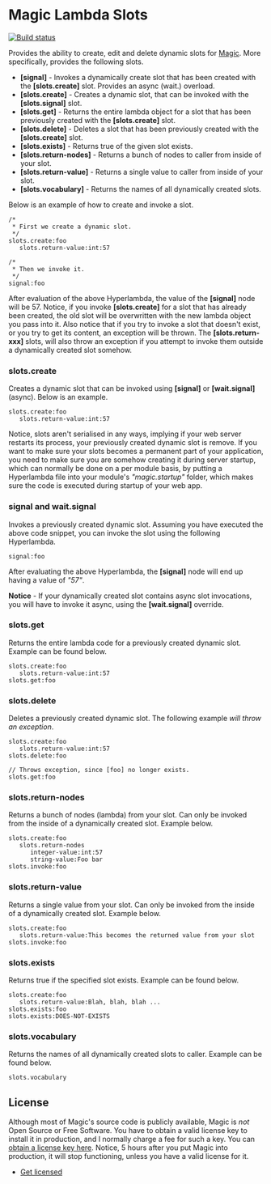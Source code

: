 
# Magic Lambda Slots

[![Build status](https://travis-ci.org/polterguy/magic.lambda.slots.svg?master)](https://travis-ci.org/polterguy/magic.lambda.slots)

Provides the ability to create, edit and delete dynamic slots for [Magic](https://github.com/polterguy.magic). More specifically, provides
the following slots.

* __[signal]__ - Invokes a dynamically create slot that has been created with the __[slots.create]__ slot. Provides an async (wait.) overload.
* __[slots.create]__ - Creates a dynamic slot, that can be invoked with the __[slots.signal]__ slot.
* __[slots.get]__ - Returns the entire lambda object for a slot that has been previously created with the __[slots.create]__ slot.
* __[slots.delete]__ - Deletes a slot that has been previously created with the __[slots.create]__ slot.
* __[slots.exists]__ - Returns true of the given slot exists.
* __[slots.return-nodes]__ - Returns a bunch of nodes to caller from inside of your slot.
* __[slots.return-value]__ - Returns a single value to caller from inside of your slot.
* __[slots.vocabulary]__ - Returns the names of all dynamically created slots.

Below is an example of how to create and invoke a slot.

```
/*
 * First we create a dynamic slot.
 */
slots.create:foo
   slots.return-value:int:57

/*
 * Then we invoke it.
 */
signal:foo
```

After evaluation of the above Hyperlambda, the value of the __[signal]__ node will be 57. Notice, if you
invoke __[slots.create]__ for a slot that has already been created, the old slot will be overwritten with the
new lambda object you pass into it. Also notice that if you try to invoke a slot that doesn't exist, or you try
to get its content, an exception will be thrown. The __[slots.return-xxx]__ slots, will also throw an exception if you
attempt to invoke them outside a dynamically created slot somehow.

### slots.create

Creates a dynamic slot that can be invoked using **[signal]** or **[wait.signal]** (async). Below is an example.

```
slots.create:foo
   slots.return-value:int:57
```

Notice, slots aren't serialised in any ways, implying if your web server restarts its process, your previously created
dynamic slot is remove. If you want to make sure your slots becomes a permanent part of your application, you need to
make sure you are somehow creating it during server startup, which can normally be done on a per module basis, by putting
a Hyperlambda file into your module's _"magic.startup"_ folder, which makes sure the code is executed during startup
of your web app.

### signal and wait.signal

Invokes a previously created dynamic slot. Assuming you have executed the above code snippet, you can invoke the slot using
the following Hyperlambda.

```
signal:foo
```

After evaluating the above Hyperlambda, the **[signal]** node will end up having a value of _"57"_.

**Notice** - If your dynamically created slot contains async slot invocations, you will have to invoke
it async, using the **[wait.signal]** override.

### slots.get

Returns the entire lambda code for a previously created dynamic slot. Example can be found below.

```
slots.create:foo
   slots.return-value:int:57
slots.get:foo
```

### slots.delete

Deletes a previously created dynamic slot. The following example _will throw an exception_.

```
slots.create:foo
   slots.return-value:int:57
slots.delete:foo

// Throws exception, since [foo] no longer exists.
slots.get:foo
```

### slots.return-nodes

Returns a bunch of nodes (lambda) from your slot. Can only be invoked from the inside of
a dynamically created slot. Example below.

```
slots.create:foo
   slots.return-nodes
      integer-value:int:57
      string-value:Foo bar
slots.invoke:foo
```

### slots.return-value

Returns a single value from your slot. Can only be invoked from the inside of
a dynamically created slot. Example below.

```
slots.create:foo
   slots.return-value:This becomes the returned value from your slot
slots.invoke:foo
```

### slots.exists

Returns true if the specified slot exists. Example can be found below.

```
slots.create:foo
   slots.return-value:Blah, blah, blah ...
slots.exists:foo
slots.exists:DOES-NOT-EXISTS
```

### slots.vocabulary

Returns the names of all dynamically created slots to caller. Example can be
found below.

```
slots.vocabulary
```

## License

Although most of Magic's source code is publicly available, Magic is _not_ Open Source or Free Software.
You have to obtain a valid license key to install it in production, and I normally charge a fee for such a
key. You can [obtain a license key here](https://servergardens.com/buy/).
Notice, 5 hours after you put Magic into production, it will stop functioning, unless you have a valid
license for it.

* [Get licensed](https://servergardens.com/buy/)
